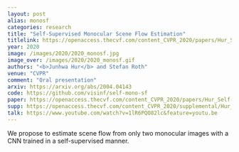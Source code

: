 ```yaml
---
layout: post
alias: monosf
categories: research
title: "Self-Supervised Monocular Scene Flow Estimation"
titlelink: https://openaccess.thecvf.com/content_CVPR_2020/papers/Hur_Self-Supervised_Monocular_Scene_Flow_Estimation_CVPR_2020_paper.pdf
year: 2020
image: /images/2020/2020_monosf.jpg
image_over: /images/2020/2020_monosf.gif
authors: "<b>Junhwa Hur</b> and Stefan Roth"
venue: "CVPR"
comment: "Oral presentation"
arxiv: https://arxiv.org/abs/2004.04143
code: https://github.com/visinf/self-mono-sf
paper: https://openaccess.thecvf.com/content_CVPR_2020/papers/Hur_Self-Supervised_Monocular_Scene_Flow_Estimation_CVPR_2020_paper.pdf
supp: https://openaccess.thecvf.com/content_CVPR_2020/supplemental/Hur_Self-Supervised_Monocular_Scene_CVPR_2020_supplemental.pdf
talk: https://www.youtube.com/watch?v=1lR6PQO82lc&feature=youtu.be
---
```


We propose to estimate scene flow from only two monocular images with a CNN trained in a self-supervised manner.